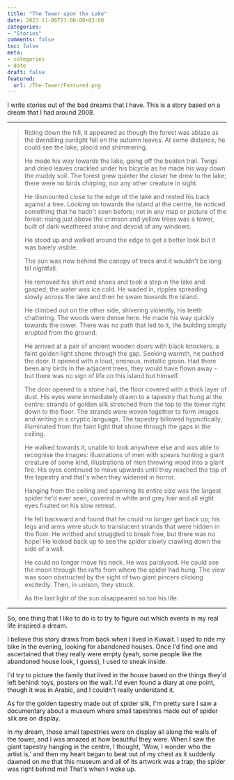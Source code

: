 ```yaml
---
title: "The Tower upon the Lake"
date: 2023-11-06T21:00:00+03:00
categories:
- "Stories"
comments: false
toc: false
meta:
- categories
- date
draft: false
featured:
  url: /The-Tower/Featured.png 
---
```


I write stories out of the bad dreams that I have. This is a story based on a dream that I had around 2008. 

---

> Riding down the hill, it appeared as though the forest was ablaze as the dwindling sunlight fell on the autumn leaves. At some distance, he could see the lake, placid and shimmering.
> 
> He made his way towards the lake, going off the beaten trail. Twigs and dried leaves crackled under his bicycle as he made his way down the muddy soil.  The forest grew quieter the closer he drew to the lake; there were no birds chirping, nor any other creature in sight. 
> 
> He dismounted close to the edge of the lake and rested his back against a tree. Looking on towards the island at the centre, he noticed something that he hadn't seen before; not in any map or picture of the forest: rising just above the crimson and yellow trees was a tower, built of dark weathered stone and devoid of any windows. 
> 
> He stood up and walked around the edge to get a better look but it was barely visible. 
> 
> The sun was now behind the canopy of trees and it wouldn't be long till nightfall. 
> 
> He removed his shirt and shoes and took a step in the lake and gasped; the water was ice cold. He waded in, ripples spreading slowly across the lake and then he swam towards the island. 
> 
> He climbed out on the other side, shivering violently, his teeth chattering. The woods were dense here. He made his way quickly towards the tower. There was no path that led to it, the building simply erupted from the ground. 
> 
> He arrived at a pair of ancient wooden doors with black knockers. a faint golden light shone through the gap. Seeking warmth, he pushed the door. It opened with a loud, ominous, metallic  groan. Had there been any birds in the adjacent trees, they would have flown away - but there was no sign of life on this island but himself.
> 
> The door opened to a stone hall, the floor covered with a thick layer of dust. His eyes were immediately drawn to a tapestry that hung at the centre: strands of golden silk stretched from the top to the tower right down to the floor. The strands were woven together to form images and writing in a cryptic language. The tapestry billowed hypnotically, illuminated from the faint light that shone through the gaps in the ceiling.  
> 
> He walked towards it, unable to look anywhere else and was able to recognise the images: illustrations of men with spears hunting a giant creature of some kind, illustrations of men throwing wood into a giant fire. His eyes continued to move upwards until they reached the top of the tapestry and that's when they widened in horror. 
> 
> Hanging from the ceiling and spanning its entire size was the largest spider he'd ever seen, covered in white and grey hair and all eight eyes fixated on his slow retreat. 
> 
> He fell backward and found that he could no longer get back up; his legs and arms were stuck to translucent strands that were hidden in the floor. He writhed and struggled to break free, but there was no hope! He looked back up to see the spider slowly crawling down the side of a wall. 
> 
> He could no longer move his neck. He was paralysed. He could see the moon through the rafts from where the spider had hung. The view was soon obstructed by the sight of two giant pincers clicking excitedly. Then, in unison, they struck.
> 
> As the last light of the sun disappeared so too his life. 

---

So, one thing that I like to do is to try to figure out which events in my real life inspired a dream.

I believe this story draws from back when I lived in Kuwait. I used to ride my bike in the evening, looking for abandoned houses. Once I'd find one and ascertained that they really were empty (yeah, some people like the abandoned house look, I guess), I used to sneak inside.

I'd try to picture the family that lived in the house based on the things they'd left behind: toys, posters on the wall. I'd even found a diary at one point, though it was in Arabic, and I couldn't really understand it.

As for the golden tapestry made out of spider silk, I'm pretty sure I saw a documentary about a museum where small tapestries made out of spider silk are on display.

In my dream, those small tapestries were on display all along the walls of the tower, and I was amazed at how beautiful they were. When I saw the giant tapestry hanging in the centre, I thought, 'Wow, I wonder who the artist is,' and then my heart began to beat out of my chest as it suddenly dawned on me that this museum and all of its artwork was a trap; the spider was right behind me! That's when I woke up.